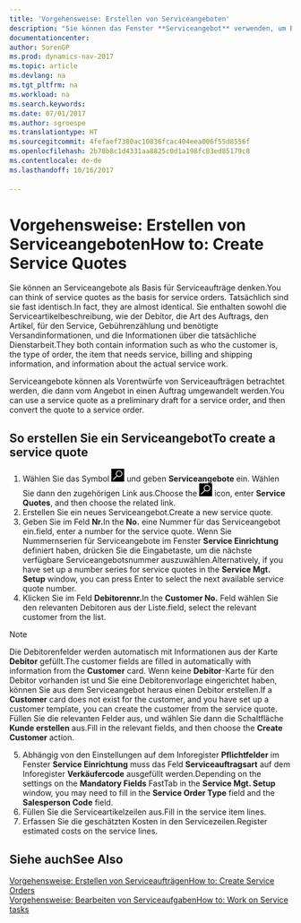 ```yaml
---
title: 'Vorgehensweise: Erstellen von Serviceangeboten'
description: "Sie können das Fenster **Serviceangebot** verwenden, um Belege zu erstellen, in die Sie Informationen über den Service (Reparatur und Wartung) von Serviceartikeln auf Kundenanfrage eingeben. Serviceangebote können als Vorentwürfe von Serviceaufträgen betrachtet werden, die dann vom Angebot in einen Auftrag umgewandelt werden."
documentationcenter: 
author: SorenGP
ms.prod: dynamics-nav-2017
ms.topic: article
ms.devlang: na
ms.tgt_pltfrm: na
ms.workload: na
ms.search.keywords: 
ms.date: 07/01/2017
ms.author: sgroespe
ms.translationtype: HT
ms.sourcegitcommit: 4fefaef7380ac10836fcac404eea006f55d8556f
ms.openlocfilehash: 2b78b8c1d4331aa8825c0d1a198fc83ed85179c8
ms.contentlocale: de-de
ms.lasthandoff: 10/16/2017

---
```

# <a name="how-to-create-service-quotes"></a><span data-ttu-id="9ba92-104">Vorgehensweise: Erstellen von Serviceangeboten</span><span class="sxs-lookup"><span data-stu-id="9ba92-104">How to: Create Service Quotes</span></span>
<span data-ttu-id="9ba92-105">Sie können an Serviceangebote als Basis für Serviceaufträge denken.</span><span class="sxs-lookup"><span data-stu-id="9ba92-105">You can think of service quotes as the basis for service orders.</span></span> <span data-ttu-id="9ba92-106">Tatsächlich sind sie fast identisch.</span><span class="sxs-lookup"><span data-stu-id="9ba92-106">In fact, they are almost identical.</span></span> <span data-ttu-id="9ba92-107">Sie enthalten sowohl die Serviceartikelbeschreibung, wie der Debitor, die Art des Auftrags, den Artikel, für den Service, Gebührenzählung und benötigte Versandinformationen, und die Informationen über die tatsächliche Dienstarbeit.</span><span class="sxs-lookup"><span data-stu-id="9ba92-107">They both contain information such as who the customer is, the type of order, the item that needs service, billing and shipping information, and information about the actual service work.</span></span>
 
<span data-ttu-id="9ba92-108">Serviceangebote können als Vorentwürfe von Serviceaufträgen betrachtet werden, die dann vom Angebot in einen Auftrag umgewandelt werden.</span><span class="sxs-lookup"><span data-stu-id="9ba92-108">You can use a service quote as a preliminary draft for a service order, and then convert the quote to a service order.</span></span>  
  
## <a name="to-create-a-service-quote"></a><span data-ttu-id="9ba92-109">So erstellen Sie ein Serviceangebot</span><span class="sxs-lookup"><span data-stu-id="9ba92-109">To create a service quote</span></span>  
1. <span data-ttu-id="9ba92-110">Wählen Sie das Symbol ![Nach Seite oder Bericht suchen](media/ui-search/search_small.png "Nach Seite oder Bericht suchen") und geben **Serviceangebote** ein. Wählen Sie dann den zugehörigen Link aus.</span><span class="sxs-lookup"><span data-stu-id="9ba92-110">Choose the ![Search for Page or Report](media/ui-search/search_small.png "Search for Page or Report icon") icon, enter **Service Quotes**, and then choose the related link.</span></span>  
2. <span data-ttu-id="9ba92-111">Erstellen Sie ein neues Serviceangebot.</span><span class="sxs-lookup"><span data-stu-id="9ba92-111">Create a new service quote.</span></span>  
3. <span data-ttu-id="9ba92-112">Geben Sie im Feld **Nr.**</span><span class="sxs-lookup"><span data-stu-id="9ba92-112">In the **No.**</span></span> <span data-ttu-id="9ba92-113">eine Nummer für das Serviceangebot ein.</span><span class="sxs-lookup"><span data-stu-id="9ba92-113">field, enter a number for the service quote.</span></span> <span data-ttu-id="9ba92-114">Wenn Sie Nummernserien für Serviceangebote im Fenster **Service Einrichtung** definiert haben, drücken Sie die Eingabetaste, um die nächste verfügbare Serviceangebotsnummer auszuwählen.</span><span class="sxs-lookup"><span data-stu-id="9ba92-114">Alternatively, if you have set up a number series for service quotes in the **Service Mgt. Setup** window, you can press Enter to select the next available service quote number.</span></span>  
4. <span data-ttu-id="9ba92-115">Klicken Sie im Feld **Debitorennr.**</span><span class="sxs-lookup"><span data-stu-id="9ba92-115">In the **Customer No.**</span></span>  <span data-ttu-id="9ba92-116">Feld wählen Sie den relevanten Debitoren aus der Liste.</span><span class="sxs-lookup"><span data-stu-id="9ba92-116">field, select the relevant customer from the list.</span></span>  

  > [!Note]  
  >  <span data-ttu-id="9ba92-117">Die Debitorenfelder werden automatisch mit Informationen aus der Karte **Debitor** gefüllt.</span><span class="sxs-lookup"><span data-stu-id="9ba92-117">The customer fields are filled in automatically with information from the **Customer** card.</span></span> <span data-ttu-id="9ba92-118">Wenn keine **Debitor**-Karte für den Debitor vorhanden ist und Sie eine Debitorenvorlage eingerichtet haben, können Sie aus dem Serviceangebot heraus einen Debitor erstellen.</span><span class="sxs-lookup"><span data-stu-id="9ba92-118">If a **Customer** card does not exist for the customer, and you have set up a customer template, you can create the customer from the service quote.</span></span> <span data-ttu-id="9ba92-119">Füllen Sie die relevanten Felder aus, und wählen Sie dann die Schaltfläche **Kunde erstellen** aus.</span><span class="sxs-lookup"><span data-stu-id="9ba92-119">Fill in the relevant fields, and then choose the **Create Customer** action.</span></span>  
  
5. <span data-ttu-id="9ba92-120">Abhängig von den Einstellungen auf dem Inforegister **Pflichtfelder** im Fenster  **Service Einrichtung** muss das Feld **Serviceauftragsart** auf dem Inforegister **Verkäufercode** ausgefüllt werden.</span><span class="sxs-lookup"><span data-stu-id="9ba92-120">Depending on the settings on the **Mandatory Fields** FastTab in the **Service Mgt. Setup** window, you may need to fill in the **Service Order Type** field and the **Salesperson Code** field.</span></span>  
6. <span data-ttu-id="9ba92-121">Füllen Sie die Serviceartikelzeilen aus.</span><span class="sxs-lookup"><span data-stu-id="9ba92-121">Fill in the service item lines.</span></span>  
7. <span data-ttu-id="9ba92-122">Erfassen Sie die geschätzten Kosten in den Servicezeilen.</span><span class="sxs-lookup"><span data-stu-id="9ba92-122">Register estimated costs on the service lines.</span></span>  
  
## <a name="see-also"></a><span data-ttu-id="9ba92-123">Siehe auch</span><span class="sxs-lookup"><span data-stu-id="9ba92-123">See Also</span></span>  
[<span data-ttu-id="9ba92-124">Vorgehensweise: Erstellen von Serviceaufträgen</span><span class="sxs-lookup"><span data-stu-id="9ba92-124">How to: Create Service Orders</span></span>](service-how-to-create-service-orders.md)  
[<span data-ttu-id="9ba92-125">Vorgehensweise: Bearbeiten von Serviceaufgaben</span><span class="sxs-lookup"><span data-stu-id="9ba92-125">How to: Work on Service tasks</span></span>](service-how-to-work-on-service-tasks.md)  

 
